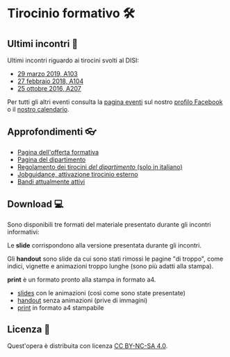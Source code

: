 # Tirocinio formativo :hammer_and_wrench:

## Ultimi incontri :pushpin:

Ultimi incontri riguardo ai tirocini svolti al DISI:

- [29 marzo 2019, A103](https://t.me/rappresentantidisi/182)
- [27 febbraio 2018, A104](https://t.me/rappresentantidisi/109)
- [25 ottobre 2016, A207](https://t.me/rappresentantidisi/34)

Per tutti gli altri eventi consulta la [pagina eventi](https://www.facebook.com/rappresentantidisi/events/) sul nostro [profilo Facebook](https://www.facebook.com/rappresentantidisi/) o il [nostro calendario](https://calendar.disi.tech/).

## Approfondimenti :eyeglasses:

- [Pagina dell'offerta formativa](https://offertaformativa.unitn.it/it/l/informatica/stage-e-tirocini)
- [Pagina del dipartimento](https://www.disi.unitn.it/it/education/educational-services/internship)
- [Regolamento dei tirocini _del dipartimento_ (solo in italiano)](https://www.disi.unitn.it/alfresco/download/workspace/SpacesStore/c8a93c10-a095-4bf9-9532-a178d65f13fd/Regolamento_DISI-Tirocini-2017.pdf)
- [Jobguidance, attivazione tirocinio esterno](https://www.jobguidance.unitn.it/studenti-e-neolaureati/attivazione-stage)
- [Bandi attualmente attivi](https://international.unitn.it/it/outgoing/bandi-attivi)

## Download :computer:

Sono disponibili tre formati del materiale presentato durante gli incontri informativi:

Le __slide__ corrispondono alla versione presentata durante gli incontri.

Gli __handout__ sono slide da cui sono stati rimossi le pagine "di troppo", come indici, vignette e animazioni troppo lunghe (sono più adatti alla stampa).

__print__ è un formato pronto alla stampa in formato a4.

<!-- TODO -->
- [slides](https://github.com/rappresentantidisi/tirocini/releases/latest) con le animazioni (così come sono state presentate)
- [handout](https://github.com/rappresentantidisi/tirocini/releases/latest) senza animazioni (prive di immagini)
- [print](https://github.com/rappresentantidisi/tirocini/releases/latest) in formato a4 stampabile

## Licenza :page_with_curl:

Quest'opera è distribuita con licenza [CC BY-NC-SA 4.0](https://creativecommons.org/licenses/by-nc-sa/4.0/).
